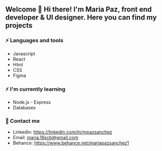 ## Welcome 👋 Hi there! I'm Maria Paz, front end developer & UI designer. Here you can find my projects
### ⚡ Languages and tools
- Javascript
- React
- Html
- CSS
- Figma

### ⚡ I'm currently learning
- Node.js - Express
- Databases

### 📧 Contact me
- Linkedin: https://linkedin.com/in/mpazsanchez
- Email: maria.16scb@gmail.com
- Behance: https://www.behance.net/mariapazsanchez1




